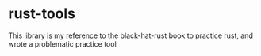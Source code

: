 # rust-tools
This library is my reference to the black-hat-rust book to practice rust, and wrote a problematic practice tool
